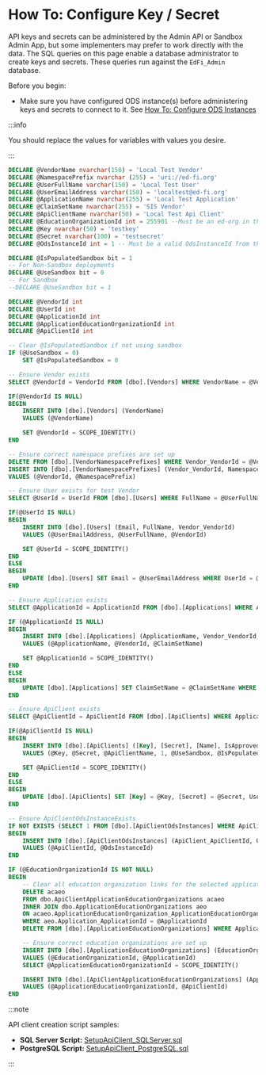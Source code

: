 # How To: Configure Key / Secret

API keys and secrets can be administered by the Admin API or Sandbox Admin App,
but some implementers may prefer to work directly with the data. The SQL queries
on this page enable a database administrator to create keys and secrets. These
queries run against the `EdFi_Admin` database.

Before you begin:

* Make sure you have configured ODS instance(s) before administering keys and
    secrets to connect to it. See [How To: Configure ODS
    Instances](./how-to-configure-ods-instances.md)

:::info

You should replace the values for variables with values you desire.

:::

```sql
DECLARE @VendorName nvarchar(150) = 'Local Test Vendor'
DECLARE @NamespacePrefix nvarchar (255) = 'uri://ed-fi.org'
DECLARE @UserFullName varchar(150) = 'Local Test User'
DECLARE @UserEmailAddress varchar(150) = 'localtest@ed-fi.org'
DECLARE @ApplicationName nvarchar(255) = 'Local Test Application'
DECLARE @ClaimSetName nvarchar(255) = 'SIS Vendor'
DECLARE @ApiClientName nvarchar(50) = 'Local Test Api Client'
DECLARE @EducationOrganizationId int = 255901 --Must be an ed-org in the ODS
DECLARE @Key nvarchar(50) = 'testkey'
DECLARE @Secret nvarchar(100) = 'testsecret'
DECLARE @OdsInstanceId int = 1 -- Must be a valid OdsInstanceId from the OdsInstances table

DECLARE @IsPopulatedSandbox bit = 1
-- For Non-Sandbox deployments
DECLARE @UseSandbox bit = 0
-- For Sandbox
--DECLARE @UseSandbox bit = 1

DECLARE @VendorId int
DECLARE @UserId int
DECLARE @ApplicationId int
DECLARE @ApplicationEducationOrganizationId int
DECLARE @ApiClientId int

-- Clear @IsPopulatedSandbox if not using sandbox
IF (@UseSandbox = 0)
    SET @IsPopulatedSandbox = 0

-- Ensure Vendor exists
SELECT @VendorId = VendorId FROM [dbo].[Vendors] WHERE VendorName = @VendorName

IF(@VendorId IS NULL)
BEGIN
    INSERT INTO [dbo].[Vendors] (VendorName)
    VALUES (@VendorName)

    SET @VendorId = SCOPE_IDENTITY()
END

-- Ensure correct namespace prefixes are set up
DELETE FROM [dbo].[VendorNamespacePrefixes] WHERE Vendor_VendorId = @VendorId
INSERT INTO [dbo].[VendorNamespacePrefixes] (Vendor_VendorId, NamespacePrefix)
VALUES (@VendorId, @NamespacePrefix)

-- Ensure User exists for test Vendor
SELECT @UserId = UserId FROM [dbo].[Users] WHERE FullName = @UserFullName AND Vendor_VendorId = @VendorId

IF(@UserId IS NULL)
BEGIN
    INSERT INTO [dbo].[Users] (Email, FullName, Vendor_VendorId)
    VALUES (@UserEmailAddress, @UserFullName, @VendorId)

    SET @UserId = SCOPE_IDENTITY()
END
ELSE
BEGIN
    UPDATE [dbo].[Users] SET Email = @UserEmailAddress WHERE UserId = @UserId
END

-- Ensure Application exists
SELECT @ApplicationId = ApplicationId FROM [dbo].[Applications] WHERE ApplicationName = @ApplicationName AND Vendor_VendorId = @VendorId

IF (@ApplicationId IS NULL)
BEGIN
    INSERT INTO [dbo].[Applications] (ApplicationName, Vendor_VendorId, ClaimSetName)
    VALUES (@ApplicationName, @VendorId, @ClaimSetName)

    SET @ApplicationId = SCOPE_IDENTITY()
END
ELSE
BEGIN
    UPDATE [dbo].[Applications] SET ClaimSetName = @ClaimSetName WHERE ApplicationId = @ApplicationId
END

-- Ensure ApiClient exists
SELECT @ApiClientId = ApiClientId FROM [dbo].[ApiClients] WHERE Application_ApplicationId = @ApplicationId AND [Name] = @ApiClientName

IF(@ApiClientId IS NULL)
BEGIN
    INSERT INTO [dbo].[ApiClients] ([Key], [Secret], [Name], IsApproved, UseSandbox, SandboxType, Application_ApplicationId, User_UserId, SecretIsHashed)
    VALUES (@Key, @Secret, @ApiClientName, 1, @UseSandbox, @IsPopulatedSandbox, @ApplicationId, @UserId, 0)

    SET @ApiClientId = SCOPE_IDENTITY()
END
ELSE
BEGIN
    UPDATE [dbo].[ApiClients] SET [Key] = @Key, [Secret] = @Secret, UseSandbox = @UseSandbox, SandboxType = @IsPopulatedSandbox, User_UserId = @UserId, SecretIsHashed = 0 WHERE ApiClientId = @ApiClientId
END

-- Ensure ApiClientOdsInstanceExists
IF NOT EXISTS (SELECT 1 FROM [dbo].[ApiClientOdsInstances] WHERE ApiClient_ApiClientId = @ApiClientId AND OdsInstance_OdsInstanceId = @OdsInstanceId)
BEGIN
    INSERT INTO [dbo].[ApiClientOdsInstances] (ApiClient_ApiClientId, OdsInstance_OdsInstanceId)
    VALUES (@ApiClientId, @OdsInstanceId)
END

IF (@EducationOrganizationId IS NOT NULL)
BEGIN
    -- Clear all education organization links for the selected application
    DELETE acaeo
    FROM dbo.ApiClientApplicationEducationOrganizations acaeo
    INNER JOIN dbo.ApplicationEducationOrganizations aeo
    ON acaeo.ApplicationEducationOrganization_ApplicationEducationOrganizationId = aeo.ApplicationEducationOrganizationId
    WHERE aeo.Application_ApplicationId = @ApplicationId
    DELETE FROM [dbo].[ApplicationEducationOrganizations] WHERE Application_ApplicationId = @ApplicationId

    -- Ensure correct education organizations are set up
    INSERT INTO [dbo].[ApplicationEducationOrganizations] (EducationOrganizationId, Application_ApplicationId)
    VALUES (@EducationOrganizationId, @ApplicationId)
    SELECT @ApplicationEducationOrganizationId = SCOPE_IDENTITY()

    INSERT INTO [dbo].[ApiClientApplicationEducationOrganizations] (ApplicationEducationOrganization_ApplicationEducationOrganizationId, ApiClient_ApiClientId)
    VALUES (@ApplicationEducationOrganizationId, @ApiClientId)
END
```

:::note

API client creation script samples:

* **SQL Server Script:** [SetupApiClient\_SQLServer.sql](https://edfi.atlassian.net/wiki/download/attachments/23301501/SetupApiClient_SQLServer.sql?version=1&modificationDate=1708470934973&cacheVersion=1&api=v2)
* **PostgreSQL Script:** [SetupApiClient\_PostgreSQL.sql](https://edfi.atlassian.net/wiki/download/attachments/23301501/SetupApiClient_PostgreSQL.sql?version=1&modificationDate=1708470934980&cacheVersion=1&api=v2)

:::
